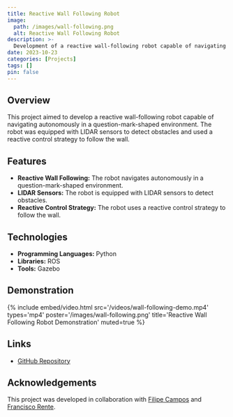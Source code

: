 ```yaml
---
title: Reactive Wall Following Robot
image:
  path: /images/wall-following.png
  alt: Reactive Wall Following Robot
description: >-
  Development of a reactive wall-following robot capable of navigating autonomously in a question-mark-shaped environment.
date: 2023-10-23
categories: [Projects]
tags: []
pin: false
---
```


## Overview

This project aimed to develop a reactive wall-following robot capable of navigating autonomously in a question-mark-shaped environment. The robot was equipped with LIDAR sensors to detect obstacles and used a reactive control strategy to follow the wall.

## Features

- **Reactive Wall Following:** The robot navigates autonomously in a question-mark-shaped environment.
- **LIDAR Sensors:** The robot is equipped with LIDAR sensors to detect obstacles.
- **Reactive Control Strategy:** The robot uses a reactive control strategy to follow the wall.

## Technologies

- **Programming Languages:** Python
- **Libraries:** ROS
- **Tools:** Gazebo

## Demonstration

{%
  include embed/video.html
  src='/videos/wall-following-demo.mp4'
  types='mp4'
  poster='/images/wall-following.png'
  title='Reactive Wall Following Robot Demonstration'
  muted=true
%}


## Links

- [GitHub Repository](https://github.com/filipepcampos/feup-ri-reactive-robot)

## Acknowledgements

This project was developed in collaboration with [Filipe Campos](https://github.com/filipepcampos) and [Francisco Rente](https://github.com/francisco-rente).
